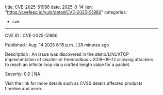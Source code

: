  
title: CVE-2025-51986
date: 2025-8-14
lien: "https://cvefeed.io/vuln/detail/CVE-2025-51986"
categories:
  - cve
---

CVE ID : CVE-2025-51986

Published :  Aug. 14
2025
6:15 p.m. | 28 minutes ago

Description : An issue was discovered in the demo/LINUXTCP implementation of cwalter-at freemodbus v.2018-09-12 allowing attackers to reach an infinite loop via a crafted length value for a packet.

Severity: 0.0 | NA

Visit the link for more details
such as CVSS details
affected products
timeline
and more...
